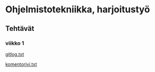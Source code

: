 # Ohjelmistotekniikka, harjoitustyö

## Tehtävät

### viikko 1

[gitlog.txt](https://github.com/jhakkari/ot-harjoitustyo/blob/master/laskarit/viikko1/gitlog.txt)

[komentorivi.txt](https://github.com/jhakkari/ot-harjoitustyo/blob/master/laskarit/viikko1/komentorivi.txt)
